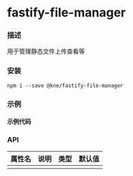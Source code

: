 
# fastify-file-manager


### 描述

用于管理静态文件上传查看等


### 安装

```shell
npm i --save @kne/fastify-file-manager
```

### 示例

#### 示例代码



### API

| 属性名 | 说明 | 类型 | 默认值 |
|-----|----|----|-----|
|     |    |    |     |

